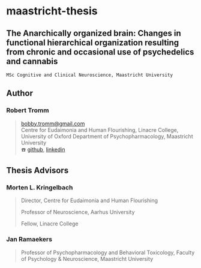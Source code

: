 # maastricht-thesis
The Anarchically organized brain: Changes in functional hierarchical organization resulting from chronic and occasional use of psychedelics and cannabis
---   
`MSc Cognitive and Clinical Neuroscience, Maastricht University`

## Author
### Robert Tromm
> bobby.tromm@gmail.com  
> Centre for Eudaimonia and Human Flourishing, Linacre College, University of Oxford
> Department of Psychopharmacology, Maastricht University   
> :telephone:  [github](https://github.com/btromm), [linkedin](https://www.linkedin.com/in/bobby-tromm-49ba61157/)

## Thesis Advisors
### Morten L. Kringelbach
> Director, Centre for Eudaimonia and Human Flourishing
> 
> Professor of Neuroscience, Aarhus University
> 
> Fellow, Linacre College
### Jan Ramaekers
> Professor of Psychopharmacology and Behavioral Toxicology, Faculty of Psychology & Neuroscience, Maastricht University

